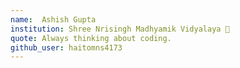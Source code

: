 ```yaml
---
name:  Ashish Gupta
institution: Shree Nrisingh Madhyamik Vidyalaya 🚩
quote: Always thinking about coding.
github_user: haitomns4173
---
```

